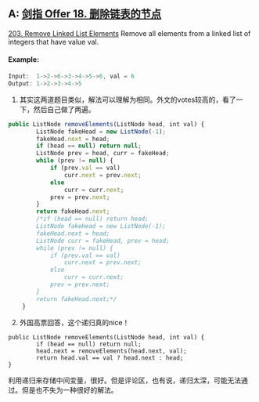 ## A: [剑指 Offer 18. 删除链表的节点](https://leetcode-cn.com/problems/lian-biao-zhong-dao-shu-di-kge-jie-dian-lcof/)
[203. Remove Linked List Elements](https://leetcode.com/problems/remove-linked-list-elements/)
Remove all elements from a linked list of integers that have value val.  
#### Example:
```javascript
Input:  1->2->6->3->4->5->6, val = 6
Output: 1->2->3->4->5
```
1. 其实这两道题目类似，解法可以理解为相同。外文的votes较高的，看了一下，然后自己做了两遍。
```javascript
public ListNode removeElements(ListNode head, int val) {
        ListNode fakeHead = new ListNode(-1);
        fakeHead.next = head;
        if (head == null) return null;
        ListNode prev = head, curr = fakeHead;
        while (prev != null) {
            if (prev.val == val) 
                curr.next = prev.next;
            else
                curr = curr.next;
            prev = prev.next;
        }
        return fakeHead.next;
        /*if (head == null) return head;      
        ListNode fakeHead = new ListNode(-1);
        fakeHead.next = head;
        ListNode curr = fakeHead, prev = head;
        while (prev != null) {
            if (prev.val == val)
                curr.next = prev.next;
            else
                curr = curr.next;
            prev = prev.next;
        }
        return fakeHead.next;*/
    }
```
2. 外国高票回答，这个递归真的nice！
```javscript
public ListNode removeElements(ListNode head, int val) {
        if (head == null) return null;
        head.next = removeElements(head.next, val);
        return head.val == val ? head.next : head;
}
```
利用递归来存储中间变量，很好。但是评论区，也有说，递归太深，可能无法通过。但是也不失为一种很好的解法。
